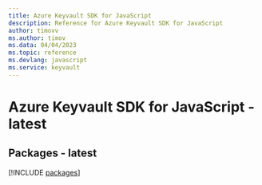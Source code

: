 ```yaml
---
title: Azure Keyvault SDK for JavaScript
description: Reference for Azure Keyvault SDK for JavaScript
author: timovv
ms.author: timov
ms.data: 04/04/2023
ms.topic: reference
ms.devlang: javascript
ms.service: keyvault
---
```

# Azure Keyvault SDK for JavaScript - latest
## Packages - latest
[!INCLUDE [packages](keyvault-index.md)]